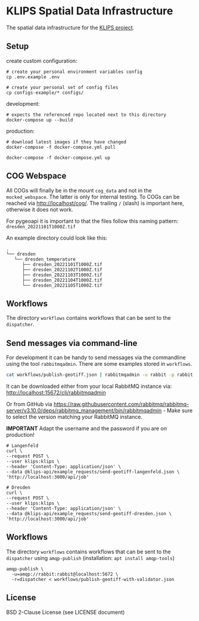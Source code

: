 # KLIPS Spatial Data Infrastructure

The spatial data infrastructure for the [KLIPS project](http://www.klips-projekt.de/).

## Setup

create custom configuration:

```shell
# create your personal environment variables config
cp .env.example .env

# create your personal set of config files
cp configs-example/* configs/
```

development:

```shell
# expects the referenced repo located next to this directory
docker-compose up --build
```

production:

```shell
# download latest images if they have changed
docker-compose -f docker-compose.yml pull

docker-compose -f docker-compose.yml up
```

## COG Webspace

All COGs will finally be in the mount `cog_data` and not in the `mocked_webspace`. The latter is only for internal testing.
To COGs can be reached via <http://localhost/cog/>. The trailing `/` (slash) is important here, otherwise it does not work.

For pygeoapi it is important to that the files follow this naming pattern: `dresden_20221101T1000Z.tif`

An example directory could look like this:

```text
.
└── dresden
   └── dresden_temperature
      ├── dresden_20221101T1000Z.tif
      ├── dresden_20221102T1000Z.tif
      ├── dresden_20221103T1000Z.tif
      ├── dresden_20221104T1000Z.tif
      └── dresden_20221105T1000Z.tif
```

## Workflows

The directory `workflows` contains workflows that can be sent to the `dispatcher`.

## Send messages via command-line

For development it can be handy to send messages via the commandline using the tool `rabbitmqadmin`. There are some examples stored in `workflows`.

```bash
cat workflows/publish-geotiff.json | rabbitmqadmin -u rabbit -p rabbit publish exchange=amq.default routing_key=dispatcher
```

It can be downloaded either from your local RabbitMQ instance via: <http://localhost:15672/cli/rabbitmqadmin>

Or from GitHub via <https://raw.githubusercontent.com/rabbitmq/rabbitmq-server/v3.10.0/deps/rabbitmq_management/bin/rabbitmqadmin> - Make sure to select the version matching your RabbitMQ instance.

**IMPORTANT** Adapt the username and the password if you are on production!

```shell
# Langenfeld
curl \
--request POST \
--user klips:klips \
--header 'Content-Type: application/json' \
--data @klips-api/example_requests/send-geotiff-langenfeld.json \
'http://localhost:3000/api/job'

# Dresden
curl \
--request POST \
--user klips:klips \
--header 'Content-Type: application/json' \
--data @klips-api/example_requests/send-geotiff-dresden.json \
'http://localhost:3000/api/job'
```

## Workflows

The directory `workflows` contains workflows that can be sent to the `dispatcher` using `amqp-publish` (installation: `apt install amqp-tools`)

```shell
amqp-publish \
  -u=amqp://rabbit:rabbit@localhost:5672 \
  -r=dispatcher < workflows/publish-geotiff-with-validator.json
```

## License 

BSD 2-Clause License (see LICENSE document)
